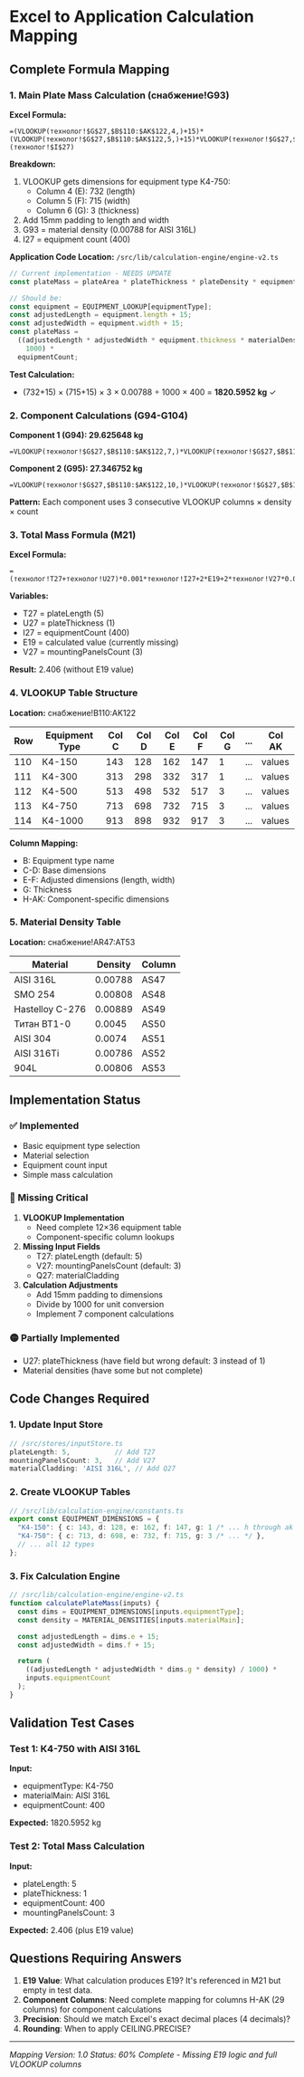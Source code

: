 # Excel to Application Calculation Mapping

## Complete Formula Mapping

### 1. Main Plate Mass Calculation (снабжение!G93)

**Excel Formula:**

```excel
=(VLOOKUP(технолог!$G$27,$B$110:$AK$122,4,)+15)*(VLOOKUP(технолог!$G$27,$B$110:$AK$122,5,)+15)*VLOOKUP(технолог!$G$27,$B$110:$AK$122,6,)*$G$93/1000*(технолог!$I$27)
```

**Breakdown:**

1. VLOOKUP gets dimensions for equipment type К4-750:
   - Column 4 (E): 732 (length)
   - Column 5 (F): 715 (width)
   - Column 6 (G): 3 (thickness)
2. Add 15mm padding to length and width
3. G93 = material density (0.00788 for AISI 316L)
4. I27 = equipment count (400)

**Application Code Location:** `/src/lib/calculation-engine/engine-v2.ts`

```typescript
// Current implementation - NEEDS UPDATE
const plateMass = plateArea * plateThickness * plateDensity * equipmentCount;

// Should be:
const equipment = EQUIPMENT_LOOKUP[equipmentType];
const adjustedLength = equipment.length + 15;
const adjustedWidth = equipment.width + 15;
const plateMass =
  ((adjustedLength * adjustedWidth * equipment.thickness * materialDensity) /
    1000) *
  equipmentCount;
```

**Test Calculation:**

- (732+15) × (715+15) × 3 × 0.00788 ÷ 1000 × 400 = **1820.5952 kg** ✓

### 2. Component Calculations (G94-G104)

**Component 1 (G94): 29.625648 kg**

```excel
=VLOOKUP(технолог!$G$27,$B$110:$AK$122,7,)*VLOOKUP(технолог!$G$27,$B$110:$AK$122,8,)*VLOOKUP(технолог!$G$27,$B$110:$AK$122,9,)*$G$93/1000*технолог!$I$27
```

**Component 2 (G95): 27.346752 kg**

```excel
=VLOOKUP(технолог!$G$27,$B$110:$AK$122,10,)*VLOOKUP(технолог!$G$27,$B$110:$AK$122,11,)*VLOOKUP(технолог!$G$27,$B$110:$AK$122,12,)*$G$96/1000*технолог!$I$27
```

**Pattern:** Each component uses 3 consecutive VLOOKUP columns × density × count

### 3. Total Mass Formula (M21)

**Excel Formula:**

```excel
=(технолог!T27+технолог!U27)*0.001*технолог!I27+2*E19+2*технолог!V27*0.001
```

**Variables:**

- T27 = plateLength (5)
- U27 = plateThickness (1)
- I27 = equipmentCount (400)
- E19 = calculated value (currently missing)
- V27 = mountingPanelsCount (3)

**Result:** 2.406 (without E19 value)

### 4. VLOOKUP Table Structure

**Location:** снабжение!B110:AK122

| Row | Equipment Type | Col C | Col D | Col E | Col F | Col G | ... | Col AK |
| --- | -------------- | ----- | ----- | ----- | ----- | ----- | --- | ------ |
| 110 | К4-150         | 143   | 128   | 162   | 147   | 1     | ... | values |
| 111 | К4-300         | 313   | 298   | 332   | 317   | 1     | ... | values |
| 112 | К4-500         | 513   | 498   | 532   | 517   | 3     | ... | values |
| 113 | К4-750         | 713   | 698   | 732   | 715   | 3     | ... | values |
| 114 | К4-1000        | 913   | 898   | 932   | 917   | 3     | ... | values |

**Column Mapping:**

- B: Equipment type name
- C-D: Base dimensions
- E-F: Adjusted dimensions (length, width)
- G: Thickness
- H-AK: Component-specific dimensions

### 5. Material Density Table

**Location:** снабжение!AR47:AT53

| Material        | Density | Column |
| --------------- | ------- | ------ |
| AISI 316L       | 0.00788 | AS47   |
| SMO 254         | 0.00808 | AS48   |
| Hastelloy C-276 | 0.00889 | AS49   |
| Титан ВТ1-0     | 0.0045  | AS50   |
| AISI 304        | 0.0074  | AS51   |
| AISI 316Ti      | 0.00786 | AS52   |
| 904L            | 0.00806 | AS53   |

## Implementation Status

### ✅ Implemented

- Basic equipment type selection
- Material selection
- Equipment count input
- Simple mass calculation

### 🔴 Missing Critical

1. **VLOOKUP Implementation**
   - Need complete 12×36 equipment table
   - Component-specific column lookups
2. **Missing Input Fields**
   - T27: plateLength (default: 5)
   - V27: mountingPanelsCount (default: 3)
   - Q27: materialCladding
3. **Calculation Adjustments**
   - Add 15mm padding to dimensions
   - Divide by 1000 for unit conversion
   - Implement 7 component calculations

### 🟡 Partially Implemented

- U27: plateThickness (have field but wrong default: 3 instead of 1)
- Material densities (have some but not complete)

## Code Changes Required

### 1. Update Input Store

```typescript
// /src/stores/inputStore.ts
plateLength: 5,           // Add T27
mountingPanelsCount: 3,   // Add V27
materialCladding: 'AISI 316L', // Add Q27
```

### 2. Create VLOOKUP Tables

```typescript
// /src/lib/calculation-engine/constants.ts
export const EQUIPMENT_DIMENSIONS = {
  "К4-150": { c: 143, d: 128, e: 162, f: 147, g: 1 /* ... h through ak */ },
  "К4-750": { c: 713, d: 698, e: 732, f: 715, g: 3 /* ... */ },
  // ... all 12 types
};
```

### 3. Fix Calculation Engine

```typescript
// /src/lib/calculation-engine/engine-v2.ts
function calculatePlateMass(inputs) {
  const dims = EQUIPMENT_DIMENSIONS[inputs.equipmentType];
  const density = MATERIAL_DENSITIES[inputs.materialMain];

  const adjustedLength = dims.e + 15;
  const adjustedWidth = dims.f + 15;

  return (
    ((adjustedLength * adjustedWidth * dims.g * density) / 1000) *
    inputs.equipmentCount
  );
}
```

## Validation Test Cases

### Test 1: К4-750 with AISI 316L

**Input:**

- equipmentType: К4-750
- materialMain: AISI 316L
- equipmentCount: 400

**Expected:** 1820.5952 kg

### Test 2: Total Mass Calculation

**Input:**

- plateLength: 5
- plateThickness: 1
- equipmentCount: 400
- mountingPanelsCount: 3

**Expected:** 2.406 (plus E19 value)

## Questions Requiring Answers

1. **E19 Value**: What calculation produces E19? It's referenced in M21 but empty in test data.
2. **Component Columns**: Need complete mapping for columns H-AK (29 columns) for component calculations
3. **Precision**: Should we match Excel's exact decimal places (4 decimals)?
4. **Rounding**: When to apply CEILING.PRECISE?

---

_Mapping Version: 1.0_
_Status: 60% Complete - Missing E19 logic and full VLOOKUP columns_
